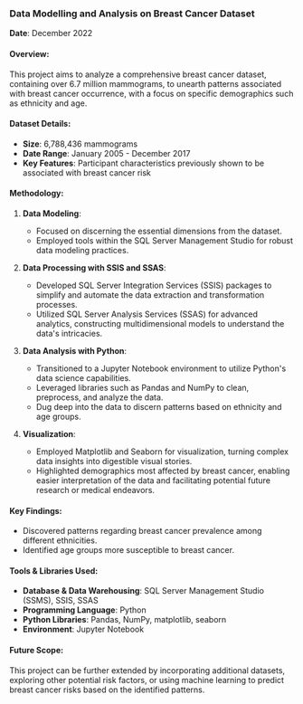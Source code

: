 ### Data Modelling and Analysis on Breast Cancer Dataset
**Date**: December 2022

#### Overview:
This project aims to analyze a comprehensive breast cancer dataset, containing over 6.7 million mammograms, to unearth patterns associated with breast cancer occurrence, with a focus on specific demographics such as ethnicity and age.

#### Dataset Details:
- **Size**: 6,788,436 mammograms
- **Date Range**: January 2005 - December 2017
- **Key Features**: Participant characteristics previously shown to be associated with breast cancer risk

#### Methodology:

1. **Data Modeling**:
   - Focused on discerning the essential dimensions from the dataset.
   - Employed tools within the SQL Server Management Studio for robust data modeling practices.
   
2. **Data Processing with SSIS and SSAS**:
   - Developed SQL Server Integration Services (SSIS) packages to simplify and automate the data extraction and transformation processes.
   - Utilized SQL Server Analysis Services (SSAS) for advanced analytics, constructing multidimensional models to understand the data's intricacies.

3. **Data Analysis with Python**:
   - Transitioned to a Jupyter Notebook environment to utilize Python's data science capabilities.
   - Leveraged libraries such as Pandas and NumPy to clean, preprocess, and analyze the data.
   - Dug deep into the data to discern patterns based on ethnicity and age groups.

4. **Visualization**:
   - Employed Matplotlib and Seaborn for visualization, turning complex data insights into digestible visual stories.
   - Highlighted demographics most affected by breast cancer, enabling easier interpretation of the data and facilitating potential future research or medical endeavors.

#### Key Findings:
- Discovered patterns regarding breast cancer prevalence among different ethnicities.
- Identified age groups more susceptible to breast cancer.

#### Tools & Libraries Used:
- **Database & Data Warehousing**: SQL Server Management Studio (SSMS), SSIS, SSAS
- **Programming Language**: Python
- **Python Libraries**: Pandas, NumPy, matplotlib, seaborn
- **Environment**: Jupyter Notebook

#### Future Scope:
This project can be further extended by incorporating additional datasets, exploring other potential risk factors, or using machine learning to predict breast cancer risks based on the identified patterns.
